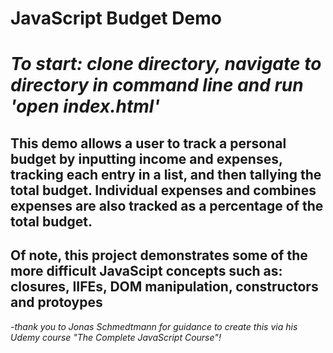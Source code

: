 # JavaScript Budget Demo
# *To start: clone directory, navigate to directory in command line and run 'open index.html'*

##  This demo allows a user to track a personal budget by inputting income and expenses, tracking each entry in a list, and then tallying the total budget. Individual expenses and combines expenses are also tracked as a percentage of the total budget. 

## Of note, this project demonstrates some of the more difficult JavaScipt concepts such as: **closures, IIFEs, DOM manipulation, constructors and protoypes**








*-thank you to Jonas Schmedtmann for guidance to create this via his Udemy course "The Complete JavaScript Course"!*
